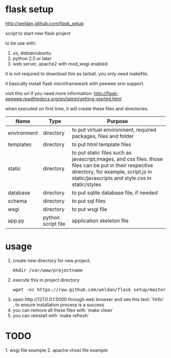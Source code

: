 flask setup
===========
http://weldan.github.com/flask_setup 

script to start new flask project

to be use with:
<ol>
<li>os, debian/ubuntu</li>
<li>python 2.5 or later</li>
<li>web server, apache2 with mod_wsgi enabled</li>
</ol>

it is not required to download this as tarball. you only need makefile. 

it basically install flask microframework with peewee orm support.

visit this url if you need more information:
http://flask-peewee.readthedocs.org/en/latest/getting-started.html

when executed on first time, it will create these files and directories. 
<table>
<thead>
  <tr>
    <th>Name</th>
    <th>Type</th>
    <th>Purpose</th>
  </tr>
</thead>
<tbody>
  <tr>
    <td>environment</td>
    <td>directory</td>
    <td>to put virtual environment, required packages, files and folder</td>
  </tr>
  <tr>
    <td>templates</td>
    <td>directory</td>
    <td>to put html template files</td>
  </tr>  
  <tr>
    <td>static</td>
    <td>directory</td>
    <td>to put static files such as javascript,images, and css files. those files can be put in their respective directory, for example, script.js in static/javascripts and style.css in static/styles</td>
  </tr>  
  <tr>
    <td>database</td>
    <td>directory</td>
    <td>to put sqlite database file, if needed</td>
  </tr>  
  <tr>
    <td>schema</td>
    <td>directory</td>
    <td>to put sql files</td>
  </tr>  
  <tr>
    <td>wsgi</td>
    <td>directory</td>
    <td>to put wsgi file</td>
  </tr>  
  <tr>
    <td>app.py</td>
    <td>python script file</td>
    <td>application skeleton file</td>
  </tr>  
</tbody>
</table>

<h1>usage</h1>
<ol>
<li>
create new directory for new project. 
<pre>
mkdir /var/www/projectname
</pre>
</li>
<li>
execute this in project directory
<pre>
wget -nc https://raw.github.com/weldan/flask_setup/master/makefile -O ./makefile && make install && . environment/bin/activate && python app.py
</pre>
</li>
<li>
open http://127.0.0.1:5000 through web browser and see this text: 'Hrllo' , to ensure installation process is a success 
</li>
<li>
you can remove all these files with `make clean`
</li>
<li>
you can reinstall with `make refresh`
</li>
</ol>

<h1>TODO</h1>
1. wsgi file example
2. apache vhost file example